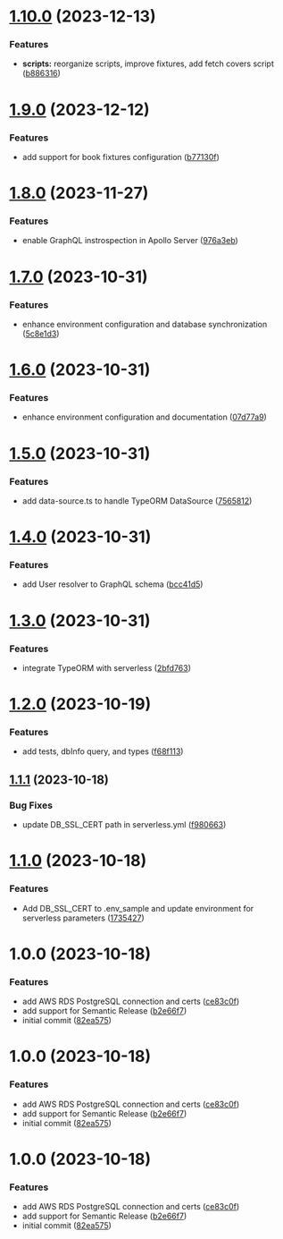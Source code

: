 # [1.10.0](https://github.com/amalv/apollo-server-lambda-postgres/compare/v1.9.0...v1.10.0) (2023-12-13)


### Features

* **scripts:** reorganize scripts, improve fixtures, add fetch covers script ([b886316](https://github.com/amalv/apollo-server-lambda-postgres/commit/b886316c365891f964f46913bd67c609be06fae6))

# [1.9.0](https://github.com/amalv/apollo-server-lambda-postgres/compare/v1.8.0...v1.9.0) (2023-12-12)


### Features

* add support for book fixtures configuration ([b77130f](https://github.com/amalv/apollo-server-lambda-postgres/commit/b77130fee357c4402d1e643be2d1db6c2841de92))

# [1.8.0](https://github.com/amalv/apollo-server-lambda-postgres/compare/v1.7.0...v1.8.0) (2023-11-27)


### Features

* enable GraphQL instrospection in Apollo Server ([976a3eb](https://github.com/amalv/apollo-server-lambda-postgres/commit/976a3eb9d5322b494455432a4a783902277a9d36))

# [1.7.0](https://github.com/amalv/apollo-server-lambda-postgres/compare/v1.6.0...v1.7.0) (2023-10-31)


### Features

* enhance environment configuration and database synchronization ([5c8e1d3](https://github.com/amalv/apollo-server-lambda-postgres/commit/5c8e1d32349a8309e289f7601188b1071b44a19c))

# [1.6.0](https://github.com/amalv/apollo-server-lambda-postgres/compare/v1.5.0...v1.6.0) (2023-10-31)


### Features

* enhance environment configuration and documentation ([07d77a9](https://github.com/amalv/apollo-server-lambda-postgres/commit/07d77a98cab823b9112d6860cf9eb3f3f23f773e))

# [1.5.0](https://github.com/amalv/apollo-server-lambda-postgres/compare/v1.4.0...v1.5.0) (2023-10-31)


### Features

* add data-source.ts to handle TypeORM DataSource ([7565812](https://github.com/amalv/apollo-server-lambda-postgres/commit/756581244429da6fa2f1691085356b3ac69fb2f4))

# [1.4.0](https://github.com/amalv/apollo-server-lambda-postgres/compare/v1.3.0...v1.4.0) (2023-10-31)


### Features

* add User resolver to GraphQL schema ([bcc41d5](https://github.com/amalv/apollo-server-lambda-postgres/commit/bcc41d5d4c64b17d14395ef1791efa57a2ff4b75))

# [1.3.0](https://github.com/amalv/apollo-server-lambda-postgres/compare/v1.2.0...v1.3.0) (2023-10-31)


### Features

* integrate TypeORM with serverless ([2bfd763](https://github.com/amalv/apollo-server-lambda-postgres/commit/2bfd763315094285380d3f371bd87f1de84a69ac))

# [1.2.0](https://github.com/amalv/apollo-server-lambda-postgres/compare/v1.1.1...v1.2.0) (2023-10-19)


### Features

* add tests, dbInfo query, and types ([f68f113](https://github.com/amalv/apollo-server-lambda-postgres/commit/f68f1131f04ccd5b1f82f8881d82523a45deadd4))

## [1.1.1](https://github.com/amalv/apollo-server-lambda-postgres/compare/v1.1.0...v1.1.1) (2023-10-18)


### Bug Fixes

* update DB_SSL_CERT path in serverless.yml ([f980663](https://github.com/amalv/apollo-server-lambda-postgres/commit/f98066327f6e779539fe163fd68d3d52be03cc29))

# [1.1.0](https://github.com/amalv/apollo-server-lambda-postgres/compare/v1.0.0...v1.1.0) (2023-10-18)


### Features

* Add DB_SSL_CERT to .env_sample and update environment for serverless parameters ([1735427](https://github.com/amalv/apollo-server-lambda-postgres/commit/1735427ee9ac0a5982870095608232f1e4fb1ae3))

# 1.0.0 (2023-10-18)


### Features

* add AWS RDS PostgreSQL connection and certs ([ce83c0f](https://github.com/amalv/apollo-server-lambda-postgres/commit/ce83c0fd568e7fcf34a36e6ef2641213140b3d34))
* add support for Semantic Release ([b2e66f7](https://github.com/amalv/apollo-server-lambda-postgres/commit/b2e66f7fe3ff5ccca5c4515015fbc9faf00a14f9))
* initial commit ([82ea575](https://github.com/amalv/apollo-server-lambda-postgres/commit/82ea575e8991500cd06a1bb956c8d16bbadffd81))

# 1.0.0 (2023-10-18)

### Features

- add AWS RDS PostgreSQL connection and certs ([ce83c0f](https://github.com/amalv/apollo-server-lambda-postgres/commit/ce83c0fd568e7fcf34a36e6ef2641213140b3d34))
- add support for Semantic Release ([b2e66f7](https://github.com/amalv/apollo-server-lambda-postgres/commit/b2e66f7fe3ff5ccca5c4515015fbc9faf00a14f9))
- initial commit ([82ea575](https://github.com/amalv/apollo-server-lambda-postgres/commit/82ea575e8991500cd06a1bb956c8d16bbadffd81))

# 1.0.0 (2023-10-18)

### Features

- add AWS RDS PostgreSQL connection and certs ([ce83c0f](https://github.com/amalv/apollo-server-lambda-postgres/commit/ce83c0fd568e7fcf34a36e6ef2641213140b3d34))
- add support for Semantic Release ([b2e66f7](https://github.com/amalv/apollo-server-lambda-postgres/commit/b2e66f7fe3ff5ccca5c4515015fbc9faf00a14f9))
- initial commit ([82ea575](https://github.com/amalv/apollo-server-lambda-postgres/commit/82ea575e8991500cd06a1bb956c8d16bbadffd81))
